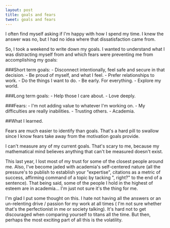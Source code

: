 ```yaml
---
layout: post
title: goals and fears
tweet: goals and fears
---
```


I often find myself asking if I'm happy with how I spend my time. I knew the answer was no, but I had no idea where that dissatisfaction came from.


So, I took a weekend to write down my goals. I wanted to understand what I was distracting myself from and which fears were preventing me from accomplishing my goals:


###Short term goals:
    - Disconnect intentionally, feel safe and secure in that decision.
    - Be proud of myself, and what I feel.
    - Prefer relationships to work.
    - Do the things I want to do.
    - Be early. For everything.
    - Explore my world.

###Long term goals:
    - Help those I care about.
    - Love deeply.

###Fears:
    - I'm not adding value to whatever I'm working on.
    - My difficulties are really inabilities.
    - Trusting others.
    - Academia.

##What I learned.

Fears are much easier to identify than goals. That's a hard pill to swallow since I know fears take away from the motivation goals provide.

I can't measure any of my current goals.  That's scary to me, because my mathematical mind believes anything that can't be measured doesn't exist.

This last year, I lost most of my trust for some of the closest people around me. Also, I've become jaded with academia's self-centered nature (all the pressure's to publish to establish your "expertise", citations as a metric of success, affirming command of a topic by tacking ", right?" to the end of a sentence). That being said, some of the people I hold in the highest of esteem are in academia... I'm just not sure it's the thing for me.

I'm glad I put some thought on this.  I hate not having all the answers or an un-relenting drive / passion for my work at all times ( I'm not sure whether that's the perfectionist in me or society talking). It's hard not to get discouraged when comparing yourself to titans all the time. But then, perhaps the most exciting part of all this is the volatility.
